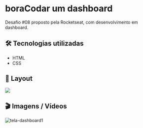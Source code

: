# boraCodar um dashboard

Desafio #08 proposto pela Rocketseat, com desenvolvimento em dashboard.

## 🛠️ Tecnologias utilizadas
- HTML
- CSS

## 🚧 Layout

<a href="https://www.figma.com/community/file/1210217615683203825" target="_blank">
<img src="https://user-images.githubusercontent.com/71772559/178192253-4fe4757c-de57-4878-a38c-a483c25670b1.png" />
</a>

## 🎬 Imagens / Vídeos 

![tela-dashboard1](https://github.com/Mctks2/RS-boraCodar08-dashboard/assets/62295808/fc44b515-a00a-403f-be4f-8b9fd12335a7)
